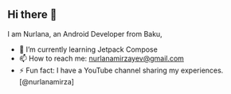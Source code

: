 ## Hi there 👋
I am Nurlana, an Android Developer from Baku,

- 🌱 I’m currently learning Jetpack Compose
- 📫 How to reach me: nurlanamirzayev@gmail.com
- ⚡ Fun fact: I have a YouTube channel sharing my experiences. [@nurlanamirza]

